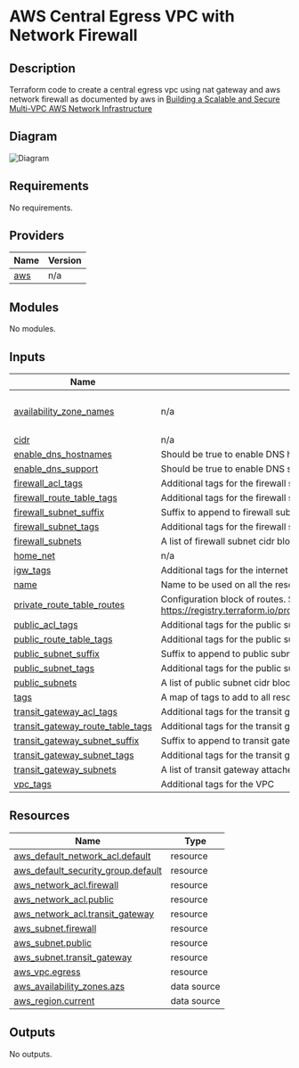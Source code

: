 # AWS Central Egress VPC with Network Firewall

## Description

Terraform code to create a central egress vpc using nat gateway and aws network firewall as documented by aws in [Building a Scalable and Secure Multi-VPC AWS Network Infrastructure](https://docs.aws.amazon.com/whitepapers/latest/building-scalable-secure-multi-vpc-network-infrastructure/using-nat-gateway-with-firewall.html)

## Diagram

![Diagram](https://docs.aws.amazon.com/whitepapers/latest/building-scalable-secure-multi-vpc-network-infrastructure/images/centralized-egress-rt.png)


<!-- BEGIN_TF_DOCS -->


## Requirements

No requirements.

## Providers

| Name | Version |
|------|---------|
| <a name="provider_aws"></a> [aws](#provider\_aws) | n/a |

## Modules

No modules.

## Inputs

| Name | Description | Type | Default | Required |
|------|-------------|------|---------|:--------:|
| <a name="input_availability_zone_names"></a> [availability\_zone\_names](#input\_availability\_zone\_names) | n/a | `list(string)` | <pre>[<br>  "us-east-1a"<br>]</pre> | no |
| <a name="input_cidr"></a> [cidr](#input\_cidr) | n/a | `string` | n/a | yes |
| <a name="input_enable_dns_hostnames"></a> [enable\_dns\_hostnames](#input\_enable\_dns\_hostnames) | Should be true to enable DNS hostnames in the VPC | `bool` | `true` | no |
| <a name="input_enable_dns_support"></a> [enable\_dns\_support](#input\_enable\_dns\_support) | Should be true to enable DNS support in the VPC | `bool` | `true` | no |
| <a name="input_firewall_acl_tags"></a> [firewall\_acl\_tags](#input\_firewall\_acl\_tags) | Additional tags for the firewall subnets network ACL | `map(string)` | `{}` | no |
| <a name="input_firewall_route_table_tags"></a> [firewall\_route\_table\_tags](#input\_firewall\_route\_table\_tags) | Additional tags for the firewall subnet route tables | `map(string)` | `{}` | no |
| <a name="input_firewall_subnet_suffix"></a> [firewall\_subnet\_suffix](#input\_firewall\_subnet\_suffix) | Suffix to append to firewall subnet name | `string` | `"nwf"` | no |
| <a name="input_firewall_subnet_tags"></a> [firewall\_subnet\_tags](#input\_firewall\_subnet\_tags) | Additional tags for the firewall subnets | `map(string)` | `{}` | no |
| <a name="input_firewall_subnets"></a> [firewall\_subnets](#input\_firewall\_subnets) | A list of firewall subnet cidr blocks inside the VPC | `list(string)` | `[]` | no |
| <a name="input_home_net"></a> [home\_net](#input\_home\_net) | n/a | `string` | n/a | yes |
| <a name="input_igw_tags"></a> [igw\_tags](#input\_igw\_tags) | Additional tags for the internet gateway | `map(string)` | `{}` | no |
| <a name="input_name"></a> [name](#input\_name) | Name to be used on all the resources as identifier | `string` | `"egress-vpc"` | no |
| <a name="input_private_route_table_routes"></a> [private\_route\_table\_routes](#input\_private\_route\_table\_routes) | Configuration block of routes. See https://registry.terraform.io/providers/hashicorp/aws/latest/docs/resources/default_route_table#route | `list(map(string))` | `[]` | no |
| <a name="input_public_acl_tags"></a> [public\_acl\_tags](#input\_public\_acl\_tags) | Additional tags for the public subnets network ACL | `map(string)` | `{}` | no |
| <a name="input_public_route_table_tags"></a> [public\_route\_table\_tags](#input\_public\_route\_table\_tags) | Additional tags for the public subnet route tables | `map(string)` | `{}` | no |
| <a name="input_public_subnet_suffix"></a> [public\_subnet\_suffix](#input\_public\_subnet\_suffix) | Suffix to append to public subnet name | `string` | `"public"` | no |
| <a name="input_public_subnet_tags"></a> [public\_subnet\_tags](#input\_public\_subnet\_tags) | Additional tags for the public subnets | `map(string)` | `{}` | no |
| <a name="input_public_subnets"></a> [public\_subnets](#input\_public\_subnets) | A list of public subnet cidr blocks inside the VPC | `list(string)` | `[]` | no |
| <a name="input_tags"></a> [tags](#input\_tags) | A map of tags to add to all resources | `map(string)` | `{}` | no |
| <a name="input_transit_gateway_acl_tags"></a> [transit\_gateway\_acl\_tags](#input\_transit\_gateway\_acl\_tags) | Additional tags for the transit gateway subnets network ACL | `map(string)` | `{}` | no |
| <a name="input_transit_gateway_route_table_tags"></a> [transit\_gateway\_route\_table\_tags](#input\_transit\_gateway\_route\_table\_tags) | Additional tags for the transit gateway subnet route tables | `map(string)` | `{}` | no |
| <a name="input_transit_gateway_subnet_suffix"></a> [transit\_gateway\_subnet\_suffix](#input\_transit\_gateway\_subnet\_suffix) | Suffix to append to transit gateway subnet name | `string` | `"tgw"` | no |
| <a name="input_transit_gateway_subnet_tags"></a> [transit\_gateway\_subnet\_tags](#input\_transit\_gateway\_subnet\_tags) | Additional tags for the transit gateway subnets | `map(string)` | `{}` | no |
| <a name="input_transit_gateway_subnets"></a> [transit\_gateway\_subnets](#input\_transit\_gateway\_subnets) | A list of transit gateway attached subnet cidr blocks inside the VPC | `list(string)` | `[]` | no |
| <a name="input_vpc_tags"></a> [vpc\_tags](#input\_vpc\_tags) | Additional tags for the VPC | `map(string)` | `{}` | no |

## Resources

| Name | Type |
|------|------|
| [aws_default_network_acl.default](https://registry.terraform.io/providers/hashicorp/aws/latest/docs/resources/default_network_acl) | resource |
| [aws_default_security_group.default](https://registry.terraform.io/providers/hashicorp/aws/latest/docs/resources/default_security_group) | resource |
| [aws_network_acl.firewall](https://registry.terraform.io/providers/hashicorp/aws/latest/docs/resources/network_acl) | resource |
| [aws_network_acl.public](https://registry.terraform.io/providers/hashicorp/aws/latest/docs/resources/network_acl) | resource |
| [aws_network_acl.transit_gateway](https://registry.terraform.io/providers/hashicorp/aws/latest/docs/resources/network_acl) | resource |
| [aws_subnet.firewall](https://registry.terraform.io/providers/hashicorp/aws/latest/docs/resources/subnet) | resource |
| [aws_subnet.public](https://registry.terraform.io/providers/hashicorp/aws/latest/docs/resources/subnet) | resource |
| [aws_subnet.transit_gateway](https://registry.terraform.io/providers/hashicorp/aws/latest/docs/resources/subnet) | resource |
| [aws_vpc.egress](https://registry.terraform.io/providers/hashicorp/aws/latest/docs/resources/vpc) | resource |
| [aws_availability_zones.azs](https://registry.terraform.io/providers/hashicorp/aws/latest/docs/data-sources/availability_zones) | data source |
| [aws_region.current](https://registry.terraform.io/providers/hashicorp/aws/latest/docs/data-sources/region) | data source |

## Outputs

No outputs.
<!-- END_TF_DOCS -->